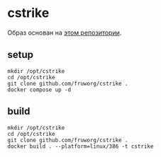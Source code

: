 # cstrike
Образ основан на [этом репозитории](https://github.com/AMXX4u/BasePack).

## setup
```
mkdir /opt/cstrike
cd /opt/cstrike
git clone github.com/fruworg/cstrike .
docker compose up -d
```

## build
```
mkdir /opt/cstrike
cd /opt/cstrike
git clone github.com/fruworg/cstrike .
docker build . --platform=linux/386 -t cstrike
```
